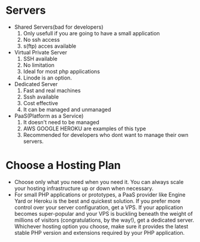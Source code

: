 # Servers


- Shared Servers(bad for developers)
  1. Only usefull if you are going to have a small application
  2. No ssh access
  3. s(ftp) acces available
- Virtual Private Server
  1. SSH available
  2. No limitation
  3. Ideal for most php applications
  4. Linode is an option.
- Dedicated Server
  1. Fast and real machines
  2. Sssh available
  3. Cost effective
  4. It can be managed and unmanaged
- PaaS(Platform as a Service)
  1. It doesn't need to be managed
  2. AWS GOOGLE HEROKU are examples of this type
  3. Recommended for developers who dont want to manage their own servers.

# Choose a Hosting Plan
- Choose only what you need when you need it. You can always scale your hosting
infrastructure up or down when necessary. 
- For small PHP applications or prototypes, a
PaaS provider like Engine Yard or Heroku is the best and quickest solution. If you prefer
more control over your server configuration, get a VPS. If your application becomes
super-popular and your VPS is buckling beneath the weight of millions of visitors
(congratulations, by the way!), get a dedicated server. Whichever hosting option you
choose, make sure it provides the latest stable PHP version and extensions required by
your PHP application.
